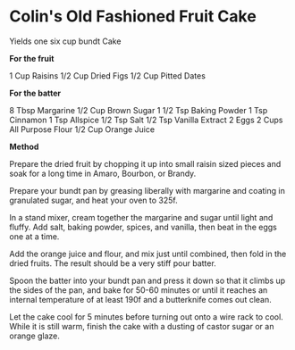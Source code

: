 # Colin's Old Fashioned Fruit Cake

Yields one six cup bundt Cake

**For the fruit**

1 Cup Raisins
1/2 Cup Dried Figs
1/2 Cup Pitted Dates

**For the batter**

8 Tbsp Margarine
1/2 Cup Brown Sugar
1 1/2 Tsp Baking Powder
1 Tsp Cinnamon
1 Tsp Allspice
1/2 Tsp Salt
1/2 Tsp Vanilla Extract
2 Eggs
2 Cups All Purpose Flour
1/2 Cup Orange Juice

**Method**

Prepare the dried fruit by chopping it up into small raisin sized pieces and soak for a long time in Amaro, Bourbon, or Brandy.

Prepare your bundt pan by greasing liberally with margarine and coating in granulated sugar, and heat your oven to 325f.

In a stand mixer, cream together the margarine and sugar until light and fluffy. Add salt, baking powder, spices, and vanilla, then beat in the eggs one at a time.

Add the orange juice and flour, and mix just until combined, then fold in the dried fruits. The result should be a very stiff pour batter.

Spoon the batter into your bundt pan and press it down so that it climbs up the sides of the pan, and bake for 50-60 minutes or until it reaches an internal temperature of at least 190f and a butterknife comes out clean.

Let the cake cool for 5 minutes before turning out onto a wire rack to cool. While it is still warm, finish the cake with a dusting of castor sugar or an orange glaze.
